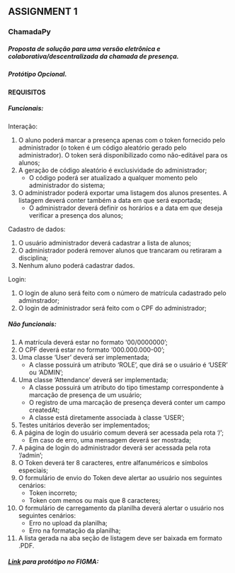 ## ASSIGNMENT 1
### ChamadaPy

##### Proposta de solução para uma versão eletrônica e colaborativa/descentralizada da chamada de presença.
##### Protótipo Opcional.

#### REQUISITOS 

##### Funcionais:

Interação:

1. O aluno poderá marcar a presença apenas com o token fornecido pelo administrador (o token é um código aleatório gerado pelo administrador). O token será disponibilizado como não-editável para os alunos;
1. A geração de código aleatório é exclusividade do administrador;
    - O código poderá ser atualizado a qualquer momento pelo administrador do sistema;
1. O administrador poderá exportar uma listagem dos alunos presentes. A listagem deverá conter também a data em que será exportada;
    - O administrador deverá definir os horários e a data em que deseja verificar a presença dos alunos;

Cadastro de dados:

1. O usuário administrador deverá cadastrar a lista de alunos;
1. O administrador poderá remover alunos que trancaram ou retiraram a disciplina;
1. Nenhum aluno poderá cadastrar dados.

Login:

1. O login de aluno será feito com o número de matrícula cadastrado pelo adminstrador;
1. O login de administrador será feito com o CPF do administrador;

##### Não funcionais:

1. A matrícula deverá estar no formato ‘00/0000000’;
1. O CPF deverá estar no formato ‘000.000.000-00’;
1. Uma classe ‘User’ deverá ser implementada;
    - A classe possuirá um atributo ‘ROLE’, que dirá se o usuário é ‘USER’ ou ‘ADMIN’;
1. Uma classe ‘Attendance’ deverá ser implementada;
    - A classe possuirá um atributo do tipo timestamp correspondente à marcação de presença de um usuário;
    - O registro de uma marcação de presença deverá conter um campo createdAt;
    - A classe está diretamente associada à classe ‘USER’;
1. Testes unitários deverão ser implementados;
1. A página de login do usuário comum deverá ser acessada pela rota ‘/’;
    - Em caso de erro, uma mensagem deverá ser mostrada;
1. A página de login do administrador deverá ser acessada pela rota ‘/admin’;
1. O Token deverá ter 8 caracteres, entre alfanuméricos e símbolos especiais;
1. O formulário de envio do Token deve alertar ao usuário nos seguintes cenários:
    - Token incorreto;
    - Token com menos ou mais que 8 caracteres;
1. O formulário de carregamento da planilha deverá alertar o usuário nos seguintes cenários:
    - Erro no upload da planilha;
    - Erro na formatação da planilha;
1. A lista gerada na aba seção de listagem deve ser baixada em formato .PDF.

##### [Link](https://www.figma.com/proto/CF5wbHkFCRVcfInC9Xk2lN/chamadapy?node-id=1-2&scaling=scale-down&page-id=0%3A1&starting-point-node-id=1%3A2&show-proto-sidebar=1) para protótipo no FIGMA:
